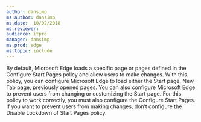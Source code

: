 ```yaml
---
author: dansimp
ms.author: dansimp
ms.date:  10/02/2018
ms.reviewer: 
audience: itpromanager: dansimp
ms.prod: edge
ms.topic: include
---
```


By default, Microsoft Edge loads a specific page or pages defined in the Configure Start Pages policy and allow users to make changes. With this policy, you can configure Microsoft Edge to load either the Start page, New Tab page, previously opened pages. You can also configure Microsoft Edge to prevent users from changing or customizing the Start page. For this policy to work correctly, you must also configure the Configure Start Pages. If you want to prevent users from making changes, don’t configure the Disable Lockdown of Start Pages policy.
